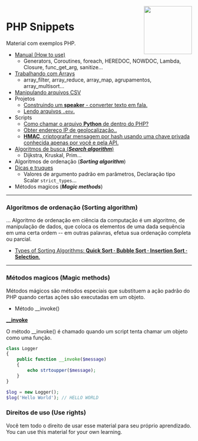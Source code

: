 <img src="https://i.ibb.co/M6nBBb0/mascote.png" align="right" width="130">

# PHP Snippets

<p>
  Material com exemplos PHP.<br/>
</p>

- [Manual (How to use)](./how-to-use/README.md)
    - Generators, Coroutines, foreach, HEREDOC, NOWDOC, Lambda, Closure, func_get_arg, sanitize...
- [Trabalhando com Arrays](./arrays-manipulating/README.md)
    - array_filter, array_reduce, array_map, agrupamentos, array_multisort...
- [Manipulando arquivos CSV](./csv-manipulating/README.md)
- Projetos
    - [Construindo um <b>speaker</b> - converter texto em fala.](./projects/speaker/speaker.php)
    - [Lendo arquivos `.env`.](./projects/reading-env/DotEnv.php)
- Scripts
    - [Como chamar o arquivo <b>Python</b> de dentro do PHP?](https://github.com/JoseMateusCamargo/php/tree/main/scripts/run_python)
    - [Obter endereço IP de geolocalização..](https://github.com/JoseMateusCamargo/php/blob/main/scripts/get_geolocation.php)
    - [<b>HMAC</b>, criptografar mensagem por hash usando uma chave privada conhecida apenas por você e pela API.](https://github.com/JoseMateusCamargo/php/blob/main/scripts/hmac-verification.php)
- [Algoritmos de busca (_**Search algorithm**_)](./search-algorithm/README.md)
    - Dijkstra, Kruskal, Prim...
- Algoritmos de ordenação (**_Sorting algorithm_**)
- [Dicas e truques](./tips-and-tricks/README.md)
    - Valores de argumento padrão em parâmetros, Declaração tipo Scalar `strict_types`...
- Métodos magicos (_**Magic methods**_)

---

### Algoritmos de ordenação (Sorting algorithm)

... Algoritmo de ordenação em ciência da computação é um algoritmo, de manipulação de dados, que coloca os elementos
de uma dada sequência em uma certa ordem -- em outras palavras, efetua sua ordenação completa ou parcial.

* [Types of Sorting Algorithms: <b>Quick Sort · Bubble Sort · Insertion Sort · Selection</b>.](./sorting-algorithm/README.md)

----

### Métodos magicos (Magic methods)

Métodos mágicos são métodos especiais que substituem a ação padrão do PHP quando certas ações são executadas
em um objeto.

- Método __invoke()

**[__invoke](https://www.php.net/manual/pt_BR/language.oop5.magic.php#object.invoke)**

O método __invoke() é chamado quando um script tenta chamar um objeto como uma função.

```PHP
class Logger
{
    public function __invoke($message)
    {
        echo strtoupper($message);
    }
}

$log = new Logger();
$log('Hello World'); // HELLO WORLD
```

### Direitos de uso (Use rights)

<p>
  Você tem todo o direito de usar esse material para seu próprio aprendizado.<br/>
  You can use this material for your own learning.
</p>